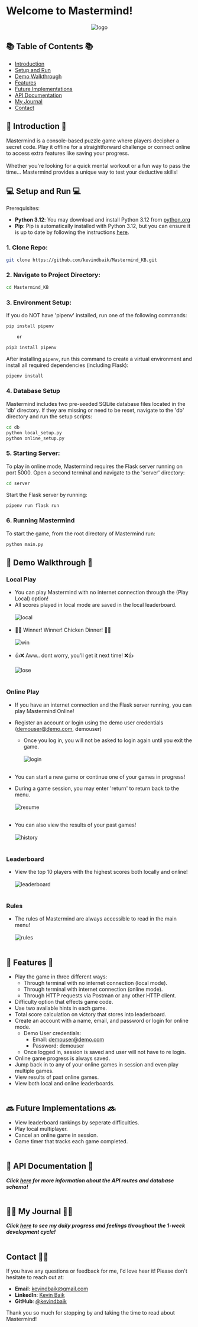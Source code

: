 # Welcome to Mastermind! 
<div align="center"> <img src="readme/Mastermind_KB_Logo.png" alt="logo"> </div>

## 📚 Table of Contents 📚
- [Introduction](#-introduction-)
- [Setup and Run](#-setup-and-run-)
- [Demo Walkthrough](#-demo-walkthrough-)
- [Features](#-features-)
- [Future Implementations](#-future-implementations-)
- [API Documentation](#-api-documentation-)
- [My Journal](#-my-journal-)
- [Contact](#contact-)
  
## 🧠 Introduction 🧠
Mastermind is a console-based puzzle game where players decipher a secret code. Play it offline for a straightforward challenge or connect online to access extra features like saving your progress. 
<br><br>
Whether you're looking for a quick mental workout or a fun way to pass the time... Mastermind provides a unique way to test your deductive skills! 

## 💻 Setup and Run 💻

Prerequisites:
   - **Python 3.12**: You may download and install Python 3.12 from [python.org](https://www.python.org/downloads/release/python-3120/)
   - **Pip**: Pip is automatically installed with Python 3.12, but you can ensure it is up to date by following the instructions [here](https://pip.pypa.io/en/stable/installation/).
     
### 1.  Clone Repo:
```bash
git clone https://github.com/kevindbaik/Mastermind_KB.git
```
### 2. Navigate to Project Directory:
```bash
cd Mastermind_KB
```
### 3. Environment Setup:
If you do NOT have 'pipenv' installed, run one of the following commands:
```bash
pip install pipenv

    or 

pip3 install pipenv
```

After installing `pipenv`, run this command to create a virtual environment and install all required dependencies (including Flask):

```bash
pipenv install
```

### 4. Database Setup
Mastermind includes two pre-seeded SQLite database files located in the 'db' directory. If they are missing or need to be reset, navigate to the 'db' directory and run the setup scripts:
```bash
cd db
python local_setup.py
python online_setup.py
```

### 5. Starting Server:
To play in online mode, Mastermind requires the Flask server running on port 5000. Open a second terminal and navigate to the 'server' directory:
```bash
cd server
```
Start the Flask server by running:
```bash
pipenv run flask run
```

### 6. Running Mastermind
To start the game, from the root directory of Mastermind run:
```bash
python main.py
```

## 🎦 Demo Walkthrough 🎦
### Local Play
- You can play Mastermind with no internet connection through the (Play Local) option!
- All scores played in local mode are saved in the local leaderboard. <br><br>
<img src="readme/demo_local.gif" alt="local"> <br><br>
- 🐣🎉 Winner! Winner! Chicken Dinner! 🎉🐣 <br><br>
<img src="readme/demo_win.gif" alt="win"> <br><br>
- 👍❌ Aww.. dont worry, you'll get it next time! ❌👍 <br><br>
<img src="readme/demo_lose.gif" alt="lose"> <br><br>

### Online Play
- If you have an internet connection and the Flask server running, you can play Mastermind Online!
- Register an account or login using the demo user credentials (demouser@demo.com, demouser)
  - Once you log in, you will not be asked to login again until you exit the game. <br><br>
<img src="readme/demo_login.gif" alt="login"> <br><br>

- You can start a new game or continue one of your games in progress!
- During a game session, you may enter 'return' to return back to the menu. <br><br>
<img src="readme/demo_resume.gif" alt="resume"> <br><br>
- You can also view the results of your past games!  <br><br>
<img src="readme/demo_history.gif" alt="history"> <br><br>

### Leaderboard
- View the top 10 players with the highest scores both locally and online! <br><br>
<img src="readme/demo_leaderboard.gif" alt="leaderboard"> <br><br>

### Rules
- The rules of Mastermind are always accessible to read in the main menu! <br><br>
<img src="readme/demo_rules.gif" alt="rules"> <br><br>


## 🏁 Features 🏁
  - Play the game in three different ways:
    - Through terminal with no internet connection (local mode).
    - Through terminal with internet connection (online mode).
    - Through HTTP requests via Postman or any other HTTP client.
  - Difficulty option that effects game code.
  - Use two available hints in each game. 
  - Total score calculation on victory that stores into leaderboard.
  - Create an account with a name, email, and password or login for online mode.
    - Demo User credentials:
      - Email: demouser@demo.com
      - Password: demouser
    - Once logged in, session is saved and user will not have to re login. 
  - Online game progress is always saved.
  - Jump back in to any of your online games in session and even play multiple games.
  - View results of past online games.
  - View both local and online leaderboards.
<br><br>
## 🔜 Future Implementations 🔜
  - View leaderboard rankings by seperate difficulties.
  - Play local multiplayer.
  - Cancel an online game in session.
  - Game timer that tracks each game completed. 
<br><br>
## 🔨 API Documentation 🔨
**_Click [here](/readme/api-reference.md) for more information about the API routes and database schema!_**
<br><br>
## ✍🏻 My Journal ✍🏻
**_Click [here](/readme/journal.md) to see my daily progress and feelings throughout the 1-week development cycle!_**
<br><br>
## Contact 🧑🏻
If you have any questions or feedback for me, I'd love hear it! Please don't hesitate to reach out at:
- **Email**: [kevindbaik@gmail.com](mailto:your.email@example.com)
- **LinkedIn**: [Kevin Baik](https://www.linkedin.com/in/kevin-baik-311438193/)
- **GitHub**: [@kevindbaik](https://github.com/kevindbaik)

Thank you so much for stopping by and taking the time to read about Mastermind!
